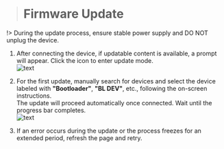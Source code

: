> # Firmware Update  

!> During the update process, ensure stable power supply and DO NOT unplug the device.  

1. After connecting the device, if updatable content is available, a prompt will appear. Click the icon to enter update mode.  
![text](/img/firmware_update_note.png)  

2. For the first update, manually search for devices and select the device labeled with **"Bootloader"**, **"BL DEV"**, etc., following the on-screen instructions.  
The update will proceed automatically once connected. Wait until the progress bar completes.  
![text](/img/firmware_update_ing.jpg)  

3. If an error occurs during the update or the process freezes for an extended period, refresh the page and retry.  